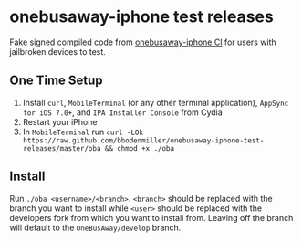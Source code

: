 # onebusaway-iphone test releases #

Fake signed compiled code from [onebusaway-iphone CI](https://travis-ci.org/OneBusAway/onebusaway-iphone) for users with jailbroken devices to test.

## One Time Setup ##
1. Install `curl`, `MobileTerminal` (or any other terminal application), `AppSync for iOS 7.0+`, and `IPA Installer Console` from Cydia
2. Restart your iPhone
3. In `MobileTerminal` run `curl -LOk https://raw.github.com/bbodenmiller/onebusaway-iphone-test-releases/master/oba && chmod +x ./oba`

## Install ##
Run `./oba <username>/<branch>`. `<branch>` should be replaced with the branch you want to install while `<user>` should be replaced with the developers fork from which you want to install from. Leaving off the branch will default to the `OneBusAway/develop` branch.
